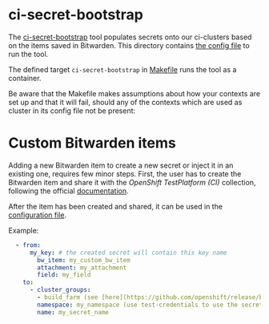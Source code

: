 # ci-secret-bootstrap

The [ci-secret-bootstrap](https://github.com/openshift/ci-tools/tree/master/cmd/ci-secret-bootstrap) tool
populates secrets onto our ci-clusters based on the items saved in Bitwarden.
This directory contains [the config file](./_config.yaml) to run the tool.

The defined target `ci-secret-bootstrap` in [Makefile](../../Makefile) runs the tool as a container.

Be aware that the Makefile makes assumptions about how your contexts are set up and
that it will fail, should any of the contexts which are used as cluster in its config file not be present:

# Custom Bitwarden items

Adding a new Bitwarden item to create a new secret or inject it in an existing one, requires few minor steps.
First, the user has to create the Bitwarden item and share it with the *OpenShift TestPlatform (CI)* collection,
following the official [documentation](https://bitwarden.com/help/article/share-to-a-collection/).

After the item has been created and shared, it can be used in the [configuration file](https://github.com/openshift/release/blob/master/core-services/ci-secret-bootstrap/_config.yaml).

Example:
```yaml
  - from:
      my_key: # the created secret will contain this key name
        bw_item: my_custom_bw_item
        attachment: my_attachment
        field: my_field
    to:
      - cluster_groups:
        - build_farm (see [here](https://github.com/openshift/release/blob/master/core-services/ci-secret-bootstrap/_config.yaml#L1-L12))
        namespace: my_namespace (use test-credentials to use the secret in a CI job)
        name: my_secret_name
```
